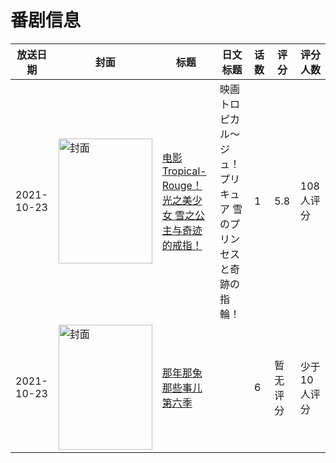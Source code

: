 # 番剧信息

|放送日期|封面|标题|日文标题|话数|评分|评分人数|
|---|---|---|---|---|---|---|
|2021-10-23|<img src="//lain.bgm.tv/pic/cover/c/7e/44/344740_m8ssL.jpg" alt="封面" style="width:150px;height:200px;object-fit:cover;">|[电影Tropical-Rouge！光之美少女 雪之公主与奇迹的戒指！](https://bangumi.tv/subject/344740)|映画トロピカル～ジュ！プリキュア 雪のプリンセスと奇跡の指輪！|1|5.8|108人评分|
|2021-10-23|<img src="//lain.bgm.tv/pic/cover/c/57/19/531519_CzZZA.jpg" alt="封面" style="width:150px;height:200px;object-fit:cover;">|[那年那兔那些事儿 第六季](https://bangumi.tv/subject/531519)||6|暂无评分|少于10人评分|
